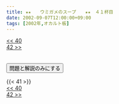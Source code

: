```yaml
---
title: ★★　　ウミガメのスープ　　★★　４１杯目
date: 2002-09-07T12:00:00+09:00
tags: [2002年,オカルト板]
---
```

<div class="th_left"><a href="../40"><< 40</a></div>
<div class="th_right"><a href="../42">42 >></a></div>
<br><br>
<script src="../../js/cupsoup.js"></script>
<form>
<input type="button" value="問題と解説のみにする" onClick="toggleCupsoup()">
</form>
{{< 41 >}}
<div class="th_left"><a href="../40"><< 40</a></div>
<div class="th_right"><a href="../42">42 >></a></div>